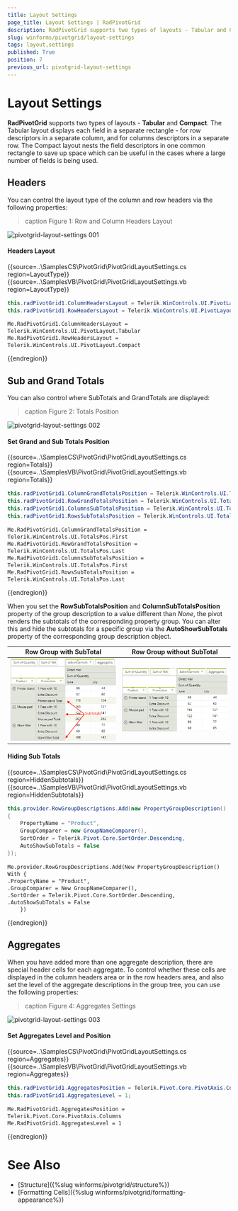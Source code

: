 ```yaml
---
title: Layout Settings
page_title: Layout Settings | RadPivotGrid
description: RadPivotGrid supports two types of layouts - Tabular and Compact. You can control the layout type of the column and row headers via the following properties.
slug: winforms/pivotgrid/layout-settings
tags: layout,settings
published: True
position: 7
previous_url: pivotgrid-layout-settings
---
```


# Layout Settings

**RadPivotGrid** supports two types of layouts - __Tabular__ and __Compact__. The Tabular layout displays each field in a separate rectangle - for row descriptors in a separate column, and for columns descriptors in a separate row. The Compact layout nests the field descriptors in one common rectangle to save up space which can be useful in the cases where a large number of fields is being used.

## Headers

You can control the layout type of the column and row headers via the following properties:

>caption Figure 1: Row and Column Headers Layout

![pivotgrid-layout-settings 001](images/pivotgrid-layout-settings001.png)

#### Headers Layout

{{source=..\SamplesCS\PivotGrid\PivotGridLayoutSettings.cs region=LayoutType}} 
{{source=..\SamplesVB\PivotGrid\PivotGridLayoutSettings.vb region=LayoutType}} 

````C#
this.radPivotGrid1.ColumnHeadersLayout = Telerik.WinControls.UI.PivotLayout.Tabular;
this.radPivotGrid1.RowHeadersLayout = Telerik.WinControls.UI.PivotLayout.Compact;

````
````VB.NET
Me.RadPivotGrid1.ColumnHeadersLayout = Telerik.WinControls.UI.PivotLayout.Tabular
Me.RadPivotGrid1.RowHeadersLayout = Telerik.WinControls.UI.PivotLayout.Compact

````

{{endregion}} 

## Sub and Grand Totals

You can also control where SubTotals and GrandTotals are displayed:

>caption Figure 2: Totals Position

![pivotgrid-layout-settings 002](images/pivotgrid-layout-settings002.png)

#### Set Grand and Sub Totals Position

{{source=..\SamplesCS\PivotGrid\PivotGridLayoutSettings.cs region=Totals}} 
{{source=..\SamplesVB\PivotGrid\PivotGridLayoutSettings.vb region=Totals}} 

````C#
this.radPivotGrid1.ColumnGrandTotalsPosition = Telerik.WinControls.UI.TotalsPos.First;
this.radPivotGrid1.RowGrandTotalsPosition = Telerik.WinControls.UI.TotalsPos.Last;
this.radPivotGrid1.ColumnsSubTotalsPosition = Telerik.WinControls.UI.TotalsPos.First;
this.radPivotGrid1.RowsSubTotalsPosition = Telerik.WinControls.UI.TotalsPos.Last;

````
````VB.NET
Me.RadPivotGrid1.ColumnGrandTotalsPosition = Telerik.WinControls.UI.TotalsPos.First
Me.RadPivotGrid1.RowGrandTotalsPosition = Telerik.WinControls.UI.TotalsPos.Last
Me.RadPivotGrid1.ColumnsSubTotalsPosition = Telerik.WinControls.UI.TotalsPos.First
Me.RadPivotGrid1.RowsSubTotalsPosition = Telerik.WinControls.UI.TotalsPos.Last

````

{{endregion}}

When you set the **RowSubTotalsPosition** and **ColumnSubTotalsPosition** property of the group description to a value different than *None*, the pivot renders the subtotals of the corresponding property group. You can alter this and hide the subtotals for a specific group via the **AutoShowSubTotals** property of the corresponding group description object.

|Row Group with SubTotal| Row Group without SubTotal|
|----|----|
![pivotgrid-layout-settings 004](images/pivotgrid-layout-settings004.png)|![pivotgrid-layout-settings 005](images/pivotgrid-layout-settings005.png)|

#### Hiding Sub Totals

{{source=..\SamplesCS\PivotGrid\PivotGridLayoutSettings.cs region=HiddenSubtotals}} 
{{source=..\SamplesVB\PivotGrid\PivotGridLayoutSettings.vb region=HiddenSubtotals}}
````C#
this.provider.RowGroupDescriptions.Add(new PropertyGroupDescription()
{
    PropertyName = "Product",
    GroupComparer = new GroupNameComparer(),
    SortOrder = Telerik.Pivot.Core.SortOrder.Descending,
    AutoShowSubTotals = false
});

````
````VB.NET
Me.provider.RowGroupDescriptions.Add(New PropertyGroupDescription() With {
.PropertyName = "Product",
.GroupComparer = New GroupNameComparer(),
.SortOrder = Telerik.Pivot.Core.SortOrder.Descending,
.AutoShowSubTotals = False
    })

```` 



{{endregion}}

## Aggregates

When you have added more than one aggregate description, there are special header cells for each aggregate. To control whether these cells  are displayed in the column headers area or in the row headers area, and also set the level of the aggregate descriptions in the group tree, you can use the following properties:

>caption Figure 4: Aggregates Settings

![pivotgrid-layout-settings 003](images/pivotgrid-layout-settings003.png)

#### Set Aggregates Level and Position

{{source=..\SamplesCS\PivotGrid\PivotGridLayoutSettings.cs region=Aggregates}} 
{{source=..\SamplesVB\PivotGrid\PivotGridLayoutSettings.vb region=Aggregates}} 

````C#
this.radPivotGrid1.AggregatesPosition = Telerik.Pivot.Core.PivotAxis.Columns;
this.radPivotGrid1.AggregatesLevel = 1;

````
````VB.NET
Me.RadPivotGrid1.AggregatesPosition = Telerik.Pivot.Core.PivotAxis.Columns
Me.RadPivotGrid1.AggregatesLevel = 1

````

{{endregion}}

# See Also

* [Structure]({%slug winforms/pivotgrid/structure%})
* [Formatting Cells]({%slug winforms/pivotgrid/formatting-appearance%})